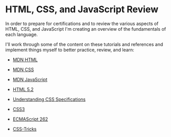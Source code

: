 # HTML, CSS, and JavaScript Review

In order to prepare for certifications and to review the various aspects of HTML, CSS, and JavaScript I'm creating an overview of the fundamentals of each language.

I'll work through some of the content on these tutorials and references and implement things myself to better practice, review, and learn:

* [MDN HTML](https://developer.mozilla.org/en-US/docs/Web/HTML)
* [MDN CSS](https://developer.mozilla.org/en-US/docs/Web/CSS)
* [MDN JavaScript](https://developer.mozilla.org/en-US/docs/Web/JavaScript)

* [HTML 5.2](https://www.w3.org/TR/html52/)
* [Understanding CSS Specifications](https://www.w3.org/Style/CSS/read.en.html)
* [CSS3](https://developer.mozilla.org/en-US/docs/Web/CSS/CSS3)
* [ECMAScript 262](https://www.ecma-international.org/publications/standards/Ecma-262.htm)

* [CSS-Tricks](https://css-tricks.com/)